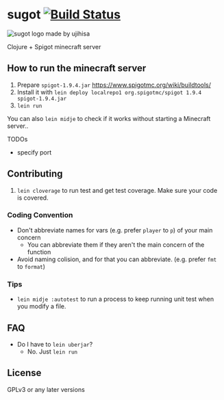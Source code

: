 # sugot [![Build Status](http://jenkins.raa0121.info/job/sugot/badge/icon)](http://jenkins.raa0121.info/job/sugot/)

![sugot logo made by ujihisa](http://cache.gyazo.com/8b5b3fba0e9ea94b303acd77e8920a8c.png)

Clojure + Spigot minecraft server

## How to run the minecraft server

1. Prepare `spigot-1.9.4.jar` https://www.spigotmc.org/wiki/buildtools/
2. Install it with `lein deploy localrepo1 org.spigotmc/spigot 1.9.4 spigot-1.9.4.jar`
3. `lein run`

You can also `lein midje` to check if it works without starting a Minecraft server..

TODOs

* specify port

## Contributing

1. `lein cloverage` to run test and get test coverage. Make sure your code is covered.

### Coding Convention

* Don't abbreviate names for vars (e.g. prefer `player` to `p`) of your main concern
    * You can abbreviate them if they aren't the main concern of the function
* Avoid naming colision, and for that you can abbreviate. (e.g. prefer `fmt` to `format`)

### Tips

  * `lein midje :autotest` to run a process to keep running unit test
    when you modify a file.

## FAQ

* Do I have to `lein uberjar`?
    * No. Just `lein run`

## License

GPLv3 or any later versions
